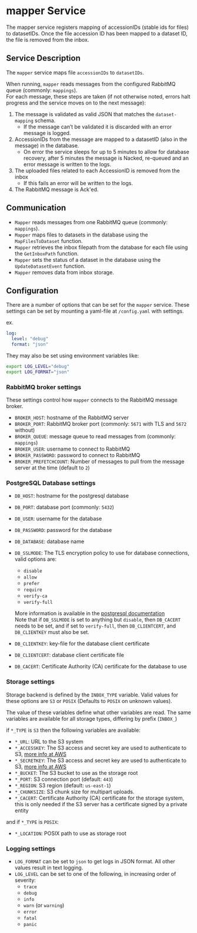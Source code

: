 # mapper Service

The mapper service registers mapping of accessionIDs (stable ids for files) to datasetIDs.
Once the file accession ID has been mapped to a dataset ID, the file is removed from the inbox.

## Service Description

The `mapper` service maps file `accessionIDs` to `datasetIDs`.

When running, `mapper` reads messages from the configured RabbitMQ queue (commonly: `mappings`).  
For each message, these steps are taken (if not otherwise noted, errors halt progress and the service moves on to the next message):

1. The message is validated as valid JSON that matches the `dataset-mapping` schema.  
    - If the message can’t be validated it is discarded with an error message is logged.
2. AccessionIDs from the message are mapped to a datasetID (also in the message) in the database.  
    - On error the service sleeps for up to 5 minutes to allow for database recovery, after 5 minutes the message is Nacked, re-queued and an error message is written to the logs.
3. The uploaded files related to each AccessionID is removed from the inbox  
    - If this fails an error will be written to the logs.
4. The RabbitMQ message is Ack'ed.

## Communication

- `Mapper` reads messages from one RabbitMQ queue (commonly: `mappings`).
- `Mapper` maps files to datasets in the database using the `MapFilesToDataset` function.
- `Mapper` retrieves the inbox filepath from the database for each file using the `GetInboxPath` function.
- `Mapper` sets the status of a dataset in the database using the `UpdateDatasetEvent` function.
- `Mapper` removes data from inbox storage.

## Configuration

There are a number of options that can be set for the `mapper` service.
These settings can be set by mounting a yaml-file at `/config.yaml` with settings.

ex.

```yaml
log:
  level: "debug"
  format: "json"
```

They may also be set using environment variables like:

```bash
export LOG_LEVEL="debug"
export LOG_FORMAT="json"
```

### RabbitMQ broker settings

These settings control how `mapper` connects to the RabbitMQ message broker.

- `BROKER_HOST`: hostname of the RabbitMQ server
- `BROKER_PORT`: RabbitMQ broker port (commonly: `5671` with TLS and `5672` without)
- `BROKER_QUEUE`: message queue to read messages from (commonly: `mappings`)
- `BROKER_USER`: username to connect to RabbitMQ
- `BROKER_PASSWORD`: password to connect to RabbitMQ
- `BROKER_PREFETCHCOUNT`: Number of messages to pull from the message server at the time (default to `2`)

### PostgreSQL Database settings

- `DB_HOST`: hostname for the postgresql database
- `DB_PORT`: database port (commonly: `5432`)
- `DB_USER`: username for the database
- `DB_PASSWORD`: password for the database
- `DB_DATABASE`: database name
- `DB_SSLMODE`: The TLS encryption policy to use for database connections, valid options are:
  - `disable`
  - `allow`
  - `prefer`
  - `require`
  - `verify-ca`
  - `verify-full`

  More information is available in the [postgresql documentation](https://www.postgresql.org/docs/current/libpq-ssl.html#LIBPQ-SSL-PROTECTION)  
  Note that if `DB_SSLMODE` is set to anything but `disable`, then `DB_CACERT` needs to be set, and if set to `verify-full`, then `DB_CLIENTCERT`, and `DB_CLIENTKEY` must also be set.

- `DB_CLIENTKEY`: key-file for the database client certificate
- `DB_CLIENTCERT`: database client certificate file
- `DB_CACERT`: Certificate Authority (CA) certificate for the database to use

### Storage settings

Storage backend is defined by the `INBOX_TYPE` variable.
Valid values for these options are `S3` or `POSIX`
(Defaults to `POSIX` on unknown values).

The value of these variables define what other variables are read.
The same variables are available for all storage types, differing by prefix (`INBOX_`)

if `*_TYPE` is `S3` then the following variables are available:

- `*_URL`: URL to the S3 system
- `*_ACCESSKEY`: The S3 access and secret key are used to authenticate to S3,
 [more info at AWS](https://docs.aws.amazon.com/general/latest/gr/aws-sec-cred-types.html#access-keys-and-secret-access-keys)
- `*_SECRETKEY`: The S3 access and secret key are used to authenticate to S3,
 [more info at AWS](https://docs.aws.amazon.com/general/latest/gr/aws-sec-cred-types.html#access-keys-and-secret-access-keys)
- `*_BUCKET`: The S3 bucket to use as the storage root
- `*_PORT`: S3 connection port (default: `443`)
- `*_REGION`: S3 region (default: `us-east-1`)
- `*_CHUNKSIZE`: S3 chunk size for multipart uploads.
- `*_CACERT`: Certificate Authority (CA) certificate for the storage system, this is only needed if the S3 server has a certificate signed by a private entity

and if `*_TYPE` is `POSIX`:

- `*_LOCATION`: POSIX path to use as storage root

### Logging settings

- `LOG_FORMAT` can be set to `json` to get logs in JSON format. All other values result in text logging.
- `LOG_LEVEL` can be set to one of the following, in increasing order of severity:
  - `trace`
  - `debug`
  - `info`
  - `warn` (or `warning`)
  - `error`
  - `fatal`
  - `panic`
